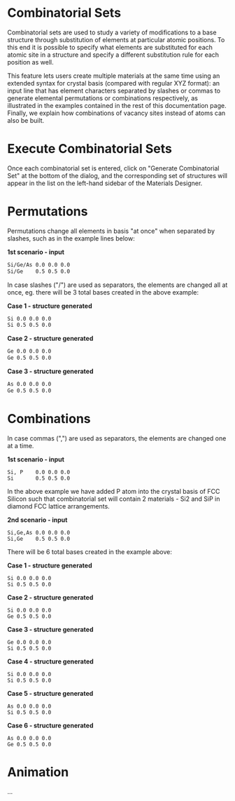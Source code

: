 # Combinatorial Sets

Combinatorial sets are used to study a variety of modifications to a base structure through substitution of elements at particular atomic positions. To this end it is possible to specify what elements are substituted for each atomic site in a structure and specify a different substitution rule for each position as well.

This feature lets users create multiple materials at the same time using an extended syntax for crystal basis (compared with regular XYZ format): an input line that has element characters separated by slashes or commas to generate elemental permutations or combinations respectively, as illustrated in the examples contained in the rest of this documentation page. Finally, we explain how combinations of vacancy sites instead of atoms can also be built. 

# Execute Combinatorial Sets

Once each combinatorial set is entered, click on "Generate Combinatorial Set" at the bottom of the dialog, and the corresponding set of structures will appear in the list on the left-hand sidebar of the Materials Designer.

# Permutations

Permutations change all elements in basis "at once" when separated by slashes, such as in the example lines below:

**1st scenario - input**
```txt
Si/Ge/As 0.0 0.0 0.0
Si/Ge    0.5 0.5 0.0
```
In case slashes ("/") are used as separators, the elements are changed all at once, eg. there will be 3 total bases created in the above example:

**Case 1 - structure generated**
```txt
Si 0.0 0.0 0.0
Si 0.5 0.5 0.0
```
**Case 2 - structure generated**
```txt
Ge 0.0 0.0 0.0
Ge 0.5 0.5 0.0
```
**Case 3 - structure generated**
```txt
As 0.0 0.0 0.0
Ge 0.5 0.5 0.0
```

# Combinations

In case commas (",") are used as separators, the elements are changed one at a time.

**1st scenario - input**
```
Si, P    0.0 0.0 0.0
Si       0.5 0.5 0.0
```

In the above example we have added P atom into the crystal basis of FCC Silicon such that combinatorial set will contain 2 materials - Si2 and SiP in diamond FCC lattice arrangements.

**2nd scenario - input**
```
Si,Ge,As 0.0 0.0 0.0
Si,Ge    0.5 0.5 0.0
```

There will be 6 total bases created in the example above:

**Case 1 - structure generated**
```
Si 0.0 0.0 0.0
Si 0.5 0.5 0.0
```
**Case 2 - structure generated**
```
Si 0.0 0.0 0.0
Ge 0.5 0.5 0.0
```
**Case 3 - structure generated**
```
Ge 0.0 0.0 0.0
Si 0.5 0.5 0.0
```
**Case 4 - structure generated**
```
Si 0.0 0.0 0.0
Si 0.5 0.5 0.0
```
**Case 5 - structure generated**
```
As 0.0 0.0 0.0
Si 0.5 0.5 0.0
```
**Case 6 - structure generated**
```
As 0.0 0.0 0.0
Ge 0.5 0.5 0.0
```

# Animation

...
